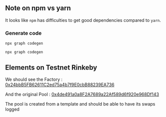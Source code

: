 ## Note on npm vs yarn

It looks like `npm` has difficulties to get good dependencies compared to `yarn`.


### Generate code


```shell
npx graph codegen
```


```shell
npx graph codegen
```


## Elements on Testnet Rinkeby

We should see the Factory : [0x24bbB5FB62611C2ed75a4b7f9E0cbB88239EA736](https://rinkeby.etherscan.io/address/0x24bbb5fb62611c2ed75a4b7f9e0cbb88239ea736#events)


And the original Pool : [0x4de491a0a8F2A7689a22Af589d6f920e968Df143](https://rinkeby.etherscan.io/address/0x4de491a0a8f2a7689a22af589d6f920e968df143#events)


The pool is created from a template and should be able to have its swaps logged